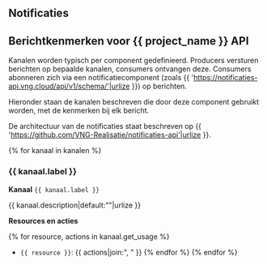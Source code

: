 ## Notificaties
## Berichtkenmerken voor {{ project_name }} API

Kanalen worden typisch per component gedefinieerd. Producers versturen berichten op bepaalde kanalen,
consumers ontvangen deze. Consumers abonneren zich via een notificatiecomponent (zoals {{ 'https://notificaties-api.vng.cloud/api/v1/schema/'|urlize }}) op berichten.

Hieronder staan de kanalen beschreven die door deze component gebruikt worden, met de kenmerken bij elk bericht.

De architectuur van de notificaties staat beschreven op {{ 'https://github.com/VNG-Realisatie/notificaties-api'|urlize }}.

{% for kanaal in kanalen %}
### {{ kanaal.label }}

**Kanaal**
`{{ kanaal.label }}`

{{ kanaal.description|default:""|urlize }}

**Resources en acties**

{% for resource, actions in kanaal.get_usage %}
* <code>{{ resource }}</code>: {{ actions|join:", " }}
{% endfor %}
{% endfor %}

